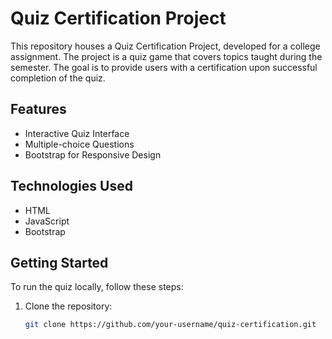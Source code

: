 # Quiz Certification Project

This repository houses a Quiz Certification Project, developed for a college assignment. The project is a quiz game that covers topics taught during the semester. The goal is to provide users with a certification upon successful completion of the quiz.

## Features

- Interactive Quiz Interface
- Multiple-choice Questions
- Bootstrap for Responsive Design

## Technologies Used

- HTML
- JavaScript
- Bootstrap

## Getting Started

To run the quiz locally, follow these steps:

1. Clone the repository:

   ```bash
   git clone https://github.com/your-username/quiz-certification.git
